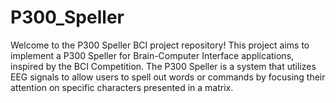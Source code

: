 # P300_Speller
Welcome to the P300 Speller BCI project repository! This project aims to implement a P300 Speller for Brain-Computer Interface applications, inspired by the BCI Competition. The P300 Speller is a system that utilizes EEG signals to allow users to spell out words or commands by focusing their attention on specific characters presented in a matrix.
